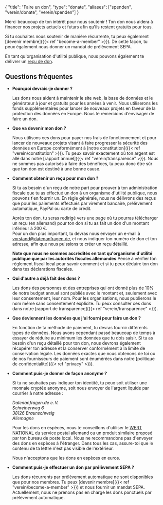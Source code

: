 { "title": "Faire un don", "type": "donate", "aliases": ["spenden", "verein/donate", "verein/spenden"] }

Merci beaucoup de ton intérêt pour nous soutenir ! Ton don nous aidera à financer nos projets actuels et futurs afin qu'ils restent gratuits pour tous.

Si tu souhaites nous soutenir de manière récurrente, tu peux également [devenir membre]({{< ref "become-a-member" >}}). De cette façon, tu peux également nous donner un mandat de prélèvement SEPA.

En tant qu'organisation d'utilité publique, nous pouvons également te délivrer un [reçu de don](#donation-receipt-howto).

<div class="donation-widget"></div>

## Questions fréquentes

* **Pourquoi devrais-je donner ?**

  Les dons nous aident à maintenir le site web, la base de données et le générateur à jour et gratuits pour les années à venir. Nous utiliserons les fonds supplémentaires pour lancer de nouveaux projets en faveur de la protection des données en Europe. Nous te remercions d'envisager de faire un don.

* **Que va devenir mon don ?**

  Nous utilisons ces dons pour payer nos frais de fonctionnement et pour lancer de nouveaux projets visant à faire progresser la sécurité des données en Europe conformément à [notre constitution]({{< ref "verein/constitution" >}}). Tu peux savoir exactement où ton argent est allé dans notre [rapport annuel]({{< ref "verein/transparence" >}}). Nous ne sommes pas autorisés à faire des bénéfices, tu peux donc être sûr que ton don est destiné à une bonne cause.

* <a id="donation-receipt-howto"></a>**Comment obtenir un reçu pour mon don ?**

  Si tu as besoin d'un reçu de notre part pour prouver à ton administration fiscale que tu as effectué un don à un organisme d'utilité publique, nous pouvons t'en fournir un. En règle générale, nous ne délivrons des reçus que pour les paiements effectués par virement bancaire, prélèvement automatique, PayPal ou carte de crédit.

  Après ton don, tu seras redirigé vers une page où tu pourras télécharger un reçu (en allemand) pour ton don si tu as fait un don d'un montant inférieur à 200 €.  
  Pour un don plus important, tu devras nous envoyer un e-mail à [vorstand@datenanfragen.de](mailto:vorstand@datenanfragen.de), et nous indiquer ton numéro de don et ton adresse, afin que nous puissions te créer un reçu détaillé.

  **Note que nous ne sommes accrédités en tant qu'organisme d'utilité publique que par les autorités fiscales allemandes** Pense à vérifier ton réglement fiscal local pour savoir comment et si tu peux déduire ton don dans tes déclarations fiscales.

* **Qui d'autre a déjà fait des dons ?**

  Les dons des personnes et des entreprises qui ont donné plus de 10% de notre budget annuel sont publiés avec le montant et, seulement avec leur consentement, leur nom. Pour les organisations, nous publierons le nom même sans consentement explicite. Tu peux consulter ces dons dans notre [rapport de transparence]({{< ref "verein/transparence" >}}).

* **Que deviennent les données que j'ai fourni pour faire un don ?**

  En fonction de ta méthode de paiement, tu devras fournir différents types de données. Nous avons cependant passé beaucoup de temps à essayer de réduire au minimum les données que tu dois saisir. Si tu as besoin d'un reçu détaillé pour ton don, nous devrons également récupérer ton adresse et la conserver conformément à la limite de conservation légale. Les données exactes que nous obtenons de toi ou de nos fournisseurs de paiement sont énumérées dans notre [politique de confidentialité]({{< ref "privacy" >}}).

* **Comment puis-je donner de façon anonyme ?**

  Si tu ne souhaites pas indiquer ton identité, tu peux soit utiliser une monnaie cryptée anonyme, soit nous envoyer de l'argent liquide par courrier à notre adresse :

    *Datenanfragen.de e.&thinsp;V.  
    Schreinerweg 6  
    38126 Braunschweig  
    Allemagne*

  Pour les dons en espèces, nous te conseillons d'utiliser le [WERT NATIONAL](https://www.deutschepost.de/de/w/wert-national.html) du service postal allemand ou un produit similaire proposé par ton bureau de poste local. Nous ne recommandons pas d'envoyer des dons en espèces à l'étranger. Dans tous les cas, assure-toi que le contenu de ta lettre n'est pas visible de l'extérieur.

  Nous n'acceptons que les dons en espèces en euros.

* **Comment puis-je effectuer un don par prélèvement SEPA ?**

  <!-- TODO: Activate at mollie -->
  Les dons récurrents par prélèvement automatique ne sont disponibles que pour nos membres. Tu peux [devenir membre]({{< ref "verein/become-a-member" >}}) et nous fournir un mandat SEPA. Actuellement, nous ne prenons pas en charge les dons ponctuels par prélèvement automatique.
